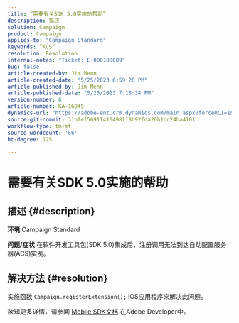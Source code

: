 ```yaml
---
title: “需要有关SDK 5.0实施的帮助”
description: 描述
solution: Campaign
product: Campaign
applies-to: "Campaign Standard"
keywords: “KCS”
resolution: Resolution
internal-notes: "Ticket: E-000188089"
bug: false
article-created-by: Jim Menn
article-created-date: "5/25/2023 6:59:28 PM"
article-published-by: Jim Menn
article-published-date: "5/25/2023 7:18:34 PM"
version-number: 6
article-number: KA-16045
dynamics-url: "https://adobe-ent.crm.dynamics.com/main.aspx?forceUCI=1&pagetype=entityrecord&etn=knowledgearticle&id=edce1943-2efb-ed11-8849-6045bd006295"
source-git-commit: 31bfef56911410498118b92fda26b1bd24ba4101
workflow-type: tm+mt
source-wordcount: '66'
ht-degree: 12%

---
```


# 需要有关SDK 5.0实施的帮助

## 描述 {#description}

<b>环境</b>
Campaign Standard


<b>问题/症状</b>
在软件开发工具包(SDK 5.0)集成后，注册调用无法到达自动配置服务器(ACS)实例。


## 解决方法 {#resolution}


实施函数 `Campaign.registerExtension();` iOS应用程序来解决此问题。

欲知更多详情，请参阅 [Mobile SDK文档](https://developer.adobe.com/client-sdks/documentation/) 在Adobe Developer中。
